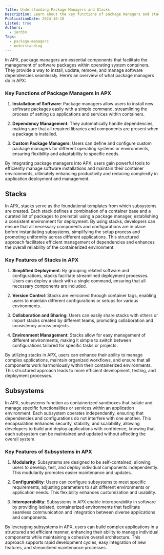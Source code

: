 ```yaml
---
Title: Understanding Package Managers and Stacks
Description: Learn about the key functions of package managers and stacks in APX, and how they streamline software management within operating system containers.
PublicationDate: 2024-10-18
Listed: true
Authors:
  - jardon
Tags:
  - package-managers
  - understanding
---
```


In APX, package managers are essential components that facilitate the management of software packages within operating system containers. They provide a way to install, update, remove, and manage software dependencies seamlessly. Here’s an overview of what package managers do in APX:

### Key Functions of Package Managers in APX

1. **Installation of Software**: Package managers allow users to install new software packages easily with a simple command, streamlining the process of setting up applications and services within containers.

2. **Dependency Management**: They automatically handle dependencies, making sure that all required libraries and components are present when a package is installed.

3. **Custom Package Managers**: Users can define and configure custom package managers for different operating systems or environments, ensuring flexibility and adaptability to specific needs.

By integrating package managers into APX, users gain powerful tools to efficiently manage software installations and maintain their container environments, ultimately enhancing productivity and reducing complexity in application deployment and management.

## Stacks

In APX, stacks serve as the foundational templates from which subsystems are created. Each stack defines a combination of a container base and a curated list of packages to preinstall using a package manager, establishing a consistent environment for deployment. By using stacks, developers can ensure that all necessary components and configurations are in place before instantiating subsystems, simplifying the setup process and promoting uniformity across different applications. This structured approach facilitates efficient management of dependencies and enhances the overall reliability of the containerized environment.

### Key Features of Stacks in APX

1. **Simplified Deployment**: By grouping related software and configurations, stacks facilitate streamlined deployment processes. Users can deploy a stack with a single command, ensuring that all necessary components are included.

2. **Version Control**: Stacks are versioned through container tags, enabling users to maintain different configurations or setups for various environments.

3. **Collaboration and Sharing**: Users can easily share stacks with others or import stacks created by different teams, promoting collaboration and consistency across projects.

4. **Environment Management**: Stacks allow for easy management of different environments, making it simple to switch between configurations tailored for specific tasks or projects.

By utilizing stacks in APX, users can enhance their ability to manage complex applications, maintain organized workflows, and ensure that all components work harmoniously within their containerized environments. This structured approach leads to more efficient development, testing, and deployment processes.

## Subsystems

In APX, subsystems function as containerized sandboxes that isolate and manage specific functionalities or services within an application environment. Each subsystem operates independently, ensuring that dependencies and configurations do not interfere with one another. This encapsulation enhances security, stability, and scalability, allowing developers to build and deploy applications with confidence, knowing that each subsystem can be maintained and updated without affecting the overall system.

### Key Features of Subsystems in APX

1. **Modularity**: Subsystems are designed to be self-contained, allowing users to develop, test, and deploy individual components independently. This modularity promotes easier maintenance and updates.

2. **Configurability**: Users can configure subsystems to meet specific requirements, adjusting parameters to suit different environments or application needs. This flexibility enhances customization and usability.

3. **Interoperability**: Subsystems in APX enable interoperability in software by providing isolated, containerized environments that facilitate seamless communication and integration between diverse applications and components.

By leveraging subsystems in APX, users can build complex applications in a structured and efficient manner, enhancing their ability to manage individual components while maintaining a cohesive overall architecture. This approach supports rapid development cycles, easy integration of new features, and streamlined maintenance processes.
